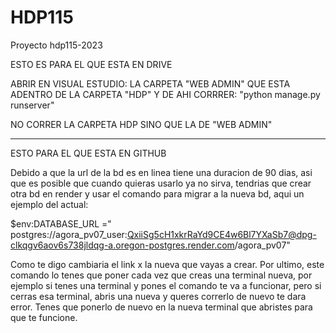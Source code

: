 # HDP115
 Proyecto hdp115-2023

ESTO ES PARA EL QUE ESTA EN DRIVE

 ABRIR EN VISUAL ESTUDIO: LA CARPETA "WEB ADMIN" QUE ESTA 
 ADENTRO DE LA CARPETA "HDP" Y DE AHI CORRRER: "python manage.py runserver"

 NO CORRER LA CARPETA HDP SINO QUE LA DE "WEB ADMIN"
_____________________________________________________________________________________________________
ESTO PARA EL QUE ESTA EN GITHUB

Debido a que la url de la bd es en linea tiene una duracion de 90 dias, asi que es posible
que cuando quieras usarlo ya no sirva, tendrias que crear otra bd en render y usar el comando
para migrar a la nueva bd, aqui un ejemplo del actual: 

$env:DATABASE_URL =" postgres://agora_pv07_user:QxiiSg5cH1xkrRaYd9CE4w6Bl7YXaSb7@dpg-clkqgv6aov6s738jldqg-a.oregon-postgres.render.com/agora_pv07"

Como te digo cambiaria el link x la nueva que vayas a crear. Por ultimo, este comando lo tenes que poner 
cada vez que creas una terminal nueva, por ejemplo si tenes una terminal y pones el comando te va a funcionar, pero si cerras esa terminal, abris una nueva y queres correrlo de nuevo te dara error. Tenes que ponerlo de nuevo en la nueva terminal que abristes  para que te funcione.
